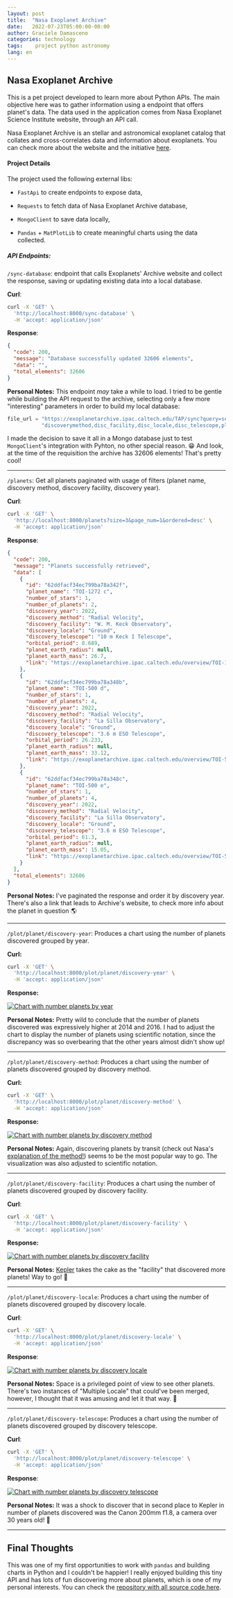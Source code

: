 ```yaml
---
layout: post
title:  "Nasa Exoplanet Archive"
date:   2022-07-23T05:00:00-00:00
author: Graciele Damasceno
categories: technology
tags:    project python astronomy
lang: en
---
```


## Nasa Exoplanet Archive

This is a pet project developed to learn more about Python APIs. The main objective here was to gather information using a endpoint that offers planet's data. The data used in the application comes from Nasa Exoplanet Science Institute website, through an API call. 

Nasa Exoplanet Archive is an stellar and astronomical exoplanet catalog that collates and cross-correlates data and information about exoplanets. You can check more about the website and the initiative [here][aboutnea].

#### Project Details

The project used the following external libs:

- `FastApi` to create endpoints to expose data,

- `Requests` to fetch data of Nasa Exoplanet Archive database,

- `MongoClient` to save data  locally,

- `Pandas` + `MatPlotLib` to create meaningful charts using the data collected.

##### API Endpoints:

`/sync-database`: endpoint that calls Exoplanets' Archive website and collect the response, saving or updating existing data into a local database. 

**Curl**:

```bash
curl -X 'GET' \
  'http://localhost:8000/sync-database' \
  -H 'accept: application/json'
```

**Response**:

```json
{
  "code": 200,
  "message": "Database successfully updated 32606 elements",
  "data": "",
  "total_elements": 32606
}
```

**Personal Notes:** This endpoint *may* take a while to load. I tried to be gentle while building the API request to the archive, selecting only a few more "interesting" parameters in order to build my local database:

```python
file_url = "https://exoplanetarchive.ipac.caltech.edu/TAP/sync?query=select+pl_name,sy_snum,sy_pnum,disc_year," \
           "discoverymethod,disc_facility,disc_locale,disc_telescope,pl_orbper,pl_rade,pl_bmasse+from+ps&format=json"
```

I made the decision to save it all in a Mongo database just to test `MongoClient`'s integration with Pyhton, no other special reason. 😁 And look, at the time of the requisition the archive has 32606 elements! That's pretty cool!

---

`/planets`: Get all planets paginated with usage of filters (planet name, discovery method, discovery facility, discovery year).

**Curl**:

```bash
curl -X 'GET' \
  'http://localhost:8000/planets?size=3&page_num=1&ordered=desc' \
  -H 'accept: application/json'
```

**Response**:

```json
{
  "code": 200,
  "message": "Planets successfully retrieved",
  "data": [
    {
      "id": "62ddfacf34ec799ba78a342f",
      "planet_name": "TOI-1272 c",
      "number_of_stars": 1,
      "number_of_planets": 2,
      "discovery_year": 2022,
      "discovery_method": "Radial Velocity",
      "discovery_facility": "W. M. Keck Observatory",
      "discovery_locale": "Ground",
      "discovery_telescope": "10 m Keck I Telescope",
      "orbital_period": 8.689,
      "planet_earth_radius": null,
      "planet_earth_mass": 26.7,
      "link": "https://exoplanetarchive.ipac.caltech.edu/overview/TOI-1272 c"
    },
    {
      "id": "62ddfacf34ec799ba78a348b",
      "planet_name": "TOI-500 d",
      "number_of_stars": 1,
      "number_of_planets": 4,
      "discovery_year": 2022,
      "discovery_method": "Radial Velocity",
      "discovery_facility": "La Silla Observatory",
      "discovery_locale": "Ground",
      "discovery_telescope": "3.6 m ESO Telescope",
      "orbital_period": 26.233,
      "planet_earth_radius": null,
      "planet_earth_mass": 33.12,
      "link": "https://exoplanetarchive.ipac.caltech.edu/overview/TOI-500 d"
    },
    {
      "id": "62ddfacf34ec799ba78a348c",
      "planet_name": "TOI-500 e",
      "number_of_stars": 1,
      "number_of_planets": 4,
      "discovery_year": 2022,
      "discovery_method": "Radial Velocity",
      "discovery_facility": "La Silla Observatory",
      "discovery_locale": "Ground",
      "discovery_telescope": "3.6 m ESO Telescope",
      "orbital_period": 61.3,
      "planet_earth_radius": null,
      "planet_earth_mass": 15.05,
      "link": "https://exoplanetarchive.ipac.caltech.edu/overview/TOI-500 e"
    }
  ],
  "total_elements": 32606
}
```

**Personal Notes:** I've paginated the response and order it by discovery year. There's also a link that leads to Archive's website, to check more info about the planet in question 🌎

---

`/plot/planet/discovery-year`: Produces a chart using the number of planets discovered grouped by year. 

**Curl:**

```bash
curl -X 'GET' \
  'http://localhost:8000/plot/planet/discovery-year' \
  -H 'accept: application/json'
```

**Response:**

<a href="/dev-on-track/assets/posts/2022-07-23/plot-discovery-year.png" data-lightbox="charts" data-title="Chart with number planets by year">
  <img src="/dev-on-track/assets/posts/2022-07-23/plot-discovery-year.png" title="Chart with number planets by year">
</a>

**Personal Notes:** Pretty wild to conclude that the number of planets discovered was expressively higher at 2014 and 2016. I had to adjust the chart to display the number of planets using scientific notation, since the discrepancy was so overbearing that the other years almost didn't show up!

---

`/plot/planet/discovery-method`: Produces a chart using the number of planets discovered grouped by discovery method.

**Curl:**

```bash
curl -X 'GET' \
  'http://localhost:8000/plot/planet/discovery-method' \
  -H 'accept: application/json'
```

**Response:**

<a href="/dev-on-track/assets/posts/2022-07-23/plot-discovery-method.png" data-lightbox="charts" data-title="Chart with number planets by discovery method">
  <img src="/dev-on-track/assets/posts/2022-07-23/plot-discovery-method.png" title="Chart with number planets by discovery method">
</a>

**Personal Notes:** Again, discovering planets by transit (check out Nasa's [explanation of the method!][transit]) seems to be the most popular way to go. The visualization was also adjusted to scientific notation.

---

`/plot/planet/discovery-facility`: Produces a chart using the number of planets discovered grouped by discovery facility.

**Curl**:

```bash
curl -X 'GET' \
  'http://localhost:8000/plot/planet/discovery-facility' \
  -H 'accept: application/json'
```

**Response:**

<a href="/dev-on-track/assets/posts/2022-07-23/plot-discovery-facility.png" data-lightbox="charts" data-title="Chart with number planets by discovery facility">
  <img src="/dev-on-track/assets/posts/2022-07-23/plot-discovery-facility.png" title="Chart with number planets by discovery facility">
</a>

**Personal Notes:** [Kepler][kepler] takes the cake as the "facility" that discovered more planets! Way to go! 🚀

---

`/plot/planet/discovery-locale`: Produces a chart using the number of planets discovered grouped by discovery locale.

**Curl**:

```bash
curl -X 'GET' \
  'http://localhost:8000/plot/planet/discovery-locale' \
  -H 'accept: application/json'
```

**Response**:

<a href="/dev-on-track/assets/posts/2022-07-23/plot-discovery-locale.png" data-lightbox="charts" data-title="Chart with number planets by discovery locale">
  <img src="/dev-on-track/assets/posts/2022-07-23/plot-discovery-locale.png" title="Chart with number planets by discovery locale">
</a>

**Personal Notes:** Space is a privileged point of view to see other planets. There's two instances of "Multiple Locale" that could've been merged, however, I thought that it was amusing and let it that way. 😬

---

`/plot/planet/discovery-telescope`: Produces a chart using the number of planets discovered grouped by discovery telescope.

**Curl**:

```bash
curl -X 'GET' \
  'http://localhost:8000/plot/planet/discovery-telescope' \
  -H 'accept: application/json'
```

**Response**:

<a href="/dev-on-track/assets/posts/2022-07-23/plot-discovery-telescope.png" data-lightbox="charts" data-title="Chart with number planets by discovery telescope">
  <img src="/dev-on-track/assets/posts/2022-07-23/plot-discovery-telescope.png" title="Chart with number planets by discovery telescope">
</a>

**Personal Notes:** It was a shock to discover that in second place to Kepler in number of planets discovered was the Canon 200mm f1.8, a camera over 30 years old! 🤯

---

## Final Thoughts

This was one of my first opportunities to work with `pandas` and building charts in Python and I couldn't be happier! I really enjoyed building this tiny API and has lots of fun discovering more about planets, which is one of my personal interests. You can check the [repository with all source code here][repo].



[aboutnea]: https://exoplanetarchive.ipac.caltech.edu/docs/intro.html

[transit]: https://exoplanets.nasa.gov/faq/31/whats-a-transit/

[kepler]: https://exoplanets.nasa.gov/keplerscience/

[repo]: https://github.com/GracieleDamasceno/nasa-exoplanet-archive